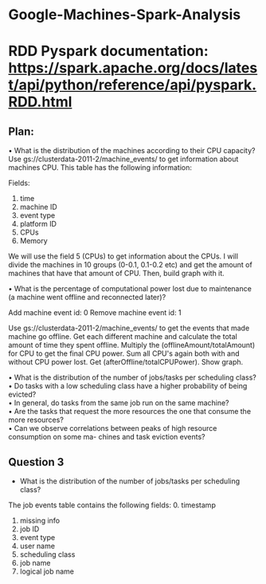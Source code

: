 # Google-Machines-Spark-Analysis

# RDD Pyspark documentation: https://spark.apache.org/docs/latest/api/python/reference/api/pyspark.RDD.html

## Plan: 
• What is the distribution of the machines according to their CPU capacity?  
Use gs://clusterdata-2011-2/machine_events/ to get information about machines CPU. This table has the following information:  

Fields:  
1. time  
2. machine ID  
3. event type  
4. platform ID  
5. CPUs  
6. Memory  

We will use the field 5 (CPUs) to get information about the CPUs. I will divide the machines in 10 groups (0-0.1, 0.1-0.2 etc) and get the amount of machines that have that amount of CPU. Then, build graph with it.  

• What is the percentage of computational power lost due to maintenance (a machine went offline and reconnected later)?  

Add machine event id: 0
Remove machine event id: 1

Use gs://clusterdata-2011-2/machine_events/ to get the events that made machine go offline. Get each different machine and calculate the total amount of time they spent offline. Multiply the (offlineAmount/totalAmount) for CPU to get the final CPU power. Sum all CPU's again both with and without CPU power lost. Get (afterOffline/totalCPUPower). Show graph. 

• What is the distribution of the number of jobs/tasks per scheduling class?  
• Do tasks with a low scheduling class have a higher probability of being evicted?  
• In general, do tasks from the same job run on the same machine?  
• Are the tasks that request the more resources the one that consume the more resources?  
• Can we observe correlations between peaks of high resource consumption on some ma- chines and task eviction events?  


## Question 3
* What is the distribution of the number of jobs/tasks per scheduling class?

The job events table contains the following fields:
0. timestamp
1. missing info
2. job ID
3. event type
4. user name
5. scheduling class
6. job name
7. logical job name